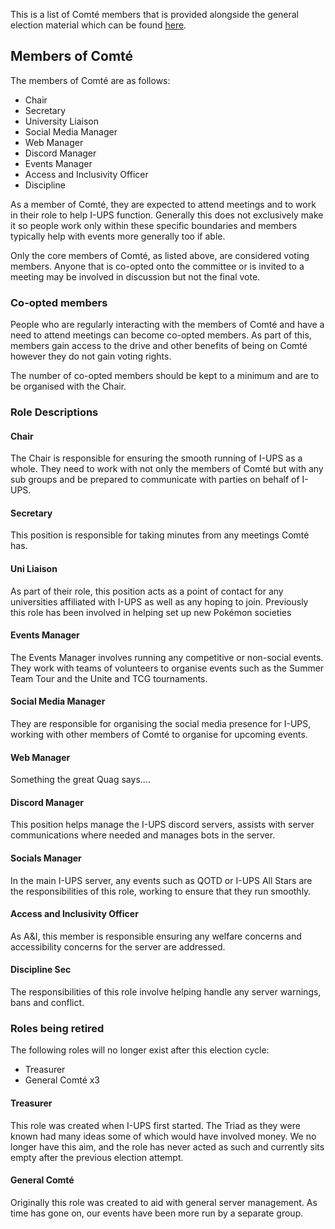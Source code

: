 This is a list of Comté members that is provided alongside the general election material which can be found [here](./Elections).
## Members of Comté
The members of Comté are as follows:
- Chair
- Secretary
- University Liaison
- Social Media Manager
- Web Manager
- Discord Manager
- Events Manager
- Access and Inclusivity Officer
- Discipline

As a member of Comté, they are expected to attend meetings and to work in their role to help I-UPS function. Generally this does not exclusively make it so people work only within these specific boundaries and members typically help with events more generally too if able. 

Only the core members of Comté, as listed above, are considered voting members. Anyone that is co-opted onto the committee or is invited to a meeting may be involved in discussion but not the final vote. 
### Co-opted members
People who are regularly interacting with the members of Comté and have a need to attend meetings can become co-opted members. As part of this, members gain access to the drive and other benefits of being on Comté however they do not gain voting rights. 

The number of co-opted members should be kept to a minimum and are to be organised with the Chair. 
### Role Descriptions
#### Chair
The Chair is responsible for ensuring the smooth running of I-UPS as a whole. They need to work with not only the members of Comté but with any sub groups and be prepared to communicate with parties on behalf of I-UPS.
#### Secretary
This position is responsible for taking minutes from any meetings Comté has.
#### Uni Liaison
As part of their role, this position acts as a point of contact for any universities affiliated with I-UPS as well as any hoping to join. Previously this role has been involved in helping set up new Pokémon societies 
#### Events Manager
The Events Manager involves running any competitive or non-social events. They work with teams of volunteers to organise events such as the Summer Team Tour and the Unite and TCG tournaments.
#### Social Media Manager
They are responsible for organising the social media presence for I-UPS, working with other members of Comté to organise for upcoming events.
#### Web Manager
Something the great Quag says....
#### Discord Manager
This position helps manage the I-UPS discord servers, assists with server communications where needed and manages bots in the server.
#### Socials Manager
In the main I-UPS server, any events such as QOTD or I-UPS All Stars are the responsibilities of this role, working to ensure that they run smoothly.
#### Access and Inclusivity Officer
As A&I, this member is responsible ensuring any welfare concerns and accessibility concerns for the server are addressed. 
#### Discipline Sec
The responsibilities of this role involve helping handle any server warnings, bans and conflict. 
### Roles being retired
The following roles will no longer exist after this election cycle:
- Treasurer
- General Comté x3
#### Treasurer
This role was created when I-UPS first started. The Triad as they were known had many ideas some of which would have involved money. We no longer have this aim, and the role has never acted as such and currently sits empty after the previous election attempt.
#### General Comté
Originally this role was created to aid with general server management. As time has gone on, our events have been more run by a separate group. 